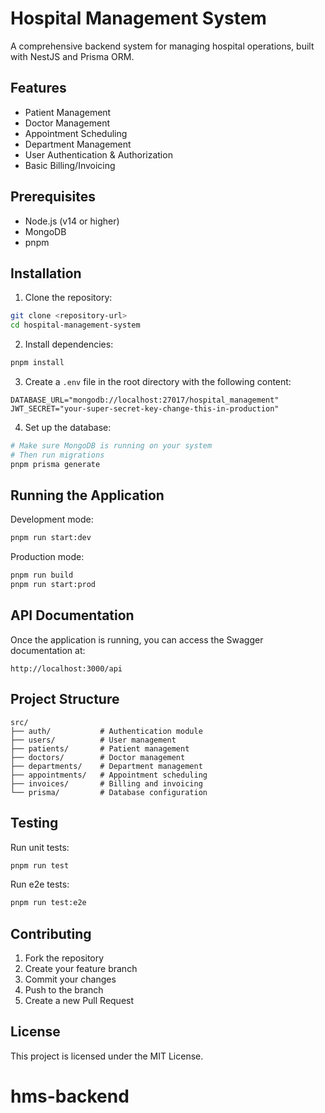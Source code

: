 # Hospital Management System

A comprehensive backend system for managing hospital operations, built with NestJS and Prisma ORM.

## Features

- Patient Management
- Doctor Management
- Appointment Scheduling
- Department Management
- User Authentication & Authorization
- Basic Billing/Invoicing

## Prerequisites

- Node.js (v14 or higher)
- MongoDB
- pnpm

## Installation

1. Clone the repository:
```bash
git clone <repository-url>
cd hospital-management-system
```

2. Install dependencies:
```bash
pnpm install
```

3. Create a `.env` file in the root directory with the following content:
```
DATABASE_URL="mongodb://localhost:27017/hospital_management"
JWT_SECRET="your-super-secret-key-change-this-in-production"
```

4. Set up the database:
```bash
# Make sure MongoDB is running on your system
# Then run migrations
pnpm prisma generate
```

## Running the Application

Development mode:
```bash
pnpm run start:dev
```

Production mode:
```bash
pnpm run build
pnpm run start:prod
```

## API Documentation

Once the application is running, you can access the Swagger documentation at:
```
http://localhost:3000/api
```

## Project Structure

```
src/
├── auth/           # Authentication module
├── users/          # User management
├── patients/       # Patient management
├── doctors/        # Doctor management
├── departments/    # Department management
├── appointments/   # Appointment scheduling
├── invoices/       # Billing and invoicing
└── prisma/         # Database configuration
```

## Testing

Run unit tests:
```bash
pnpm run test
```

Run e2e tests:
```bash
pnpm run test:e2e
```

## Contributing

1. Fork the repository
2. Create your feature branch
3. Commit your changes
4. Push to the branch
5. Create a new Pull Request

## License

This project is licensed under the MIT License.
# hms-backend

